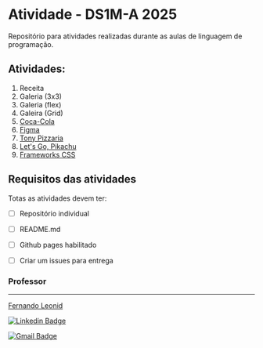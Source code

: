 #  Atividade - DS1M-A 2025
Repositório para atividades realizadas durante as aulas de linguagem de programação.

## Atividades:
1.  Receita
2.  Galeria (3x3)
3.  Galeria (flex)
4.  Galeira (Grid)
5.  [Coca-Cola](05-coca-cola/coca-cola.md)
6. [Figma](./06-figma/README.md)
7. [Tony Pizzaria](./07-tony-pizzaria/)
8. [Let's Go, Pikachu](https://www.figma.com/design/KeKPzzFJTK7hrSb2SJ47W2/youtube--pikachu)
9. [Frameworks CSS](https://www.figma.com/design/of8zx8bMHyU8Rx4QSIneVt/SENAI-1.27?node-id=0-1&t=3xFyddrqjVx0lU4g-1)

## Requisitos das atividades
Totas as atividades devem ter:
* [ ] Repositório individual
* [ ] README.md
* [ ] Github pages habilitado
* [ ] Criar um issues para entrega


### Professor
---
[Fernando Leonid](https://fernandoleonid.com.br/)

[![Linkedin Badge](https://img.shields.io/badge/-LinkedIn-blue?style=flat-square&logo)](https://www.linkedin.com/in/fernandoleonid/)

[![Gmail Badge](https://img.shields.io/badge/-Gmail-c14438?style=flat-square&logo=Gmail&logoColor=white)](mailto:fernandoleonid@gmail.com)
